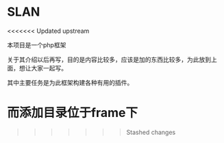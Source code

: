 # SLAN
<<<<<<< Updated upstream

本项目是一个php框架

关于其介绍以后再写，目的是内容比较多，应该是加的东西比较多，为此放到上面，想让大家一起写。

其中主要任务是为此框架构建各种有用的插件。

而添加目录位于frame下
=======
>>>>>>> Stashed changes
